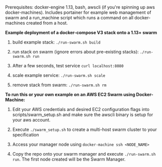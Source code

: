 Prerequisites: docker-engine 1.13, bash, awscli (if you're spinning up aws docker-machines). Includes portainer for example web management of swarm and a run_machine script which runs a command on all docker-machines created from a host. 

**Example deployment of a docker-compose V3 stack onto a 1.13+ swarm**

1. build example stack: ```./run-swarm.sh build```

1. run stack on swarm (ignore errors about pre-existing stacks): ```./run-swarm.sh run```

1. After a few seconds, test service ```curl localhost:8080```

1. scale example service: ```./run-swarm.sh scale```

1. remove stack from swarm: ```./run-swarm.sh rm```


**To run this or your own example on an AWS EC2 Swarm using Docker-Machine:**

1. Edit your AWS credentials and desired EC2 configuration flags into scripts/swarm_setup.sh and make sure the awscli binary is setup for your aws account. 

1. Execute ```./swarm_setup.sh``` to create a multi-host swarm cluster to your specification

1. Access your manager node using ```docker-machine ssh <NODE_NAME>``` 

1. Copy the repo onto your swarm manager and execute ```./run-swarm.sh run```. The first node created will be the Swarm Manager.
